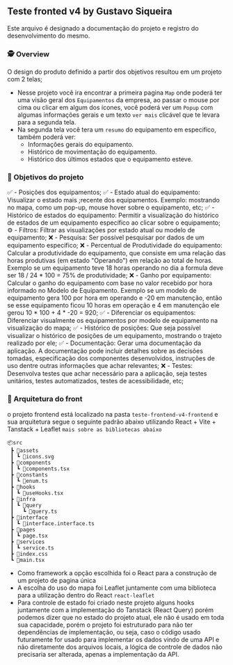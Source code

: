 ## Teste fronted v4 by Gustavo Siqueira

Este arquivo é designado a documentação do projeto e registro do desenvolvimento do mesmo.

### 🕵️ Overview
O design do produto definido a partir dos objetivos resultou em um projeto com 2 telas;
- Nesse projeto você ira encontrar a primeira pagina `Map` onde poderá ter uma visão geral dos `Equipamentos` da empresa, ao passar o mouse por cima ou clicar em algum dos ícones, você poderá ver um `Popup` com algumas informações gerais e um texto `ver mais` clicável que te levara para a segunda tela.
- Na segunda tela você tera um `resumo` do equipamento em especifico, também poderá ver:
    - Informações gerais do equipamento.
    - Histórico de movimentação do equipamento.
    - Histórico dos últimos estados que o equipamento esteve.

### 🎯 Objetivos do projeto
✅ - Posições dos equipamentos;
✅ - Estado atual do equipamento: Visualizar o estado mais ;recente dos equipamentos. Exemplo: mostrando no mapa, como um pop-up, mouse hover sobre o equipamento, etc;
✅ - Histórico de estados do equipamento: Permitir a visualização do histórico de estados de um equipamento específico ao clicar sobre o equipamento;
⚙️ - Filtros: Filtrar as visualizações por estado atual ou modelo de equipamento;
❌ - Pesquisa: Ser possível pesquisar por dados de um equipamento especifico;
❌ - Percentual de Produtividade do equipamento: Calcular a produtividade do equipamento, que consiste em uma relação das horas produtivas (em estado "Operando") em relação ao total de horas. Exemplo se um equipamento teve 18 horas operando no dia a formula deve ser 18 / 24 * 100 = 75% de produtividade;
❌ - Ganho por equipamento: Calcular o ganho do equipamento com base no valor recebido por hora informado no Modelo de Equipamento. Exemplo se um modelo de equipamento gera 100 por hora em operando e -20 em manutenção, então se esse equipamento ficou 10 horas em operação e 4 em manutenção ele gerou 10 * 100 + 4 * -20 = 920;
✅ - Diferenciar os equipamentos: Diferenciar visualmente os equipamentos por modelo de equipamento na visualização do mapa;
✅ - Histórico de posições: Que seja possível visualizar o histórico de posições de um equipamento, mostrando o trajeto realizado por ele;
✅ - Documentação: Gerar uma documentação da aplicação. A documentação pode incluir detalhes sobre as decisões tomadas, especificação dos componentes desenvolvidos, instruções de uso dentre outras informações que achar relevantes;
❌ - Testes: Desenvolva testes que achar necessário para a aplicação, seja testes unitários, testes automatizados, testes de acessibilidade, etc;

### 👷 Arquitetura do front
o projeto frontend está localizado na  pasta ``teste-frontend-v4-frontend`` e sua arquitetura segue o seguinte padrão abaixo utilizando React + Vite + Tanstack + Leaflet `mais sobre as bibliotecas abaixo`
	
```
📦src
 ┣ 📂assets
 ┃ ┗ 📜icons.svg
 ┣ 📂components
 ┃ ┗ 📜components.tsx
 ┣ 📂constants
 ┃ ┗ 📜enum.ts
 ┣ 📂hooks
 ┃ ┗ 📜useHooks.tsx
 ┣ 📂infra
 ┃ ┗ 📂query
 ┃   ┗ 📜query.ts
 ┣ 📂interface
 ┃ ┗ 📜interface.interface.ts
 ┣ 📂pages
 ┃ ┗ page.tsx
 ┣ 📂services
 ┃ ┗ service.ts
 ┣ 📜index.css
 ┗ 📜main.tsx
```	

- Como framework a opção escolhida foi o React para a construção de um projeto de pagina única
- A escolha do uso do mapa foi Leaflet juntamente com uma biblioteca para a utilização dentro do React `react-leaflet`
- Para controle de estado foi criado neste projeto alguns hooks juntamente com a implementação do Tanstack (React Query) porém podemos dizer que no estado do projeto atual, ele não é usado em toda sua capacidade, porém o projeto foi estruturado para não ter dependências de implementação, ou seja, caso o código usado futuramente for usado para implementar os dados vindo de uma API e não diretamente dos arquivos locais, a lógica de controle de dados não precisaria ser alterada, apenas a implementação da API.


